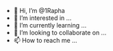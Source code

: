 - 👋 Hi, I’m @1Rapha
- 👀 I’m interested in ...
- 🌱 I’m currently learning ...
- 💞️ I’m looking to collaborate on ...
- 📫 How to reach me ...

<!---
1Rapha/1Rapha is a ✨ special ✨ repository because its `README.md` (this file) appears on your GitHub profile.
You can click the Preview link to take a look at your changes.
--->
